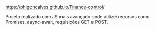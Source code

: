 https://phlgoncalves.github.io/Finance-control/ 

Projeto realizado com JS mais avançado onde utilizei recursos como Promises, async-await, requisições GET e POST. 
